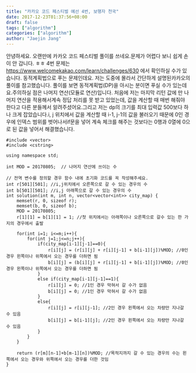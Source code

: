 ```yaml
---
title: "카카오 코드 페스티벌 예선 4번, 보행자 천국"
date: 2017-12-23T01:37:56+08:00
draft: false
tags: ["algorithm"]
categories: ["algorithm"]
author: "Jaejin Jang"
---
```


안녕하세요. 오랜만에 카카오 코드 페스티벌 풀이를 쓰네요.문제가 어렵다 보니 쉽게 손이 안 갑니다. ㅎㅎ
4번 문제는 https://www.welcomekakao.com/learn/challenges/630 에서 확인하실 수가 있습니다. 동적계획법으로 푸는 문제인데요. 저는 도중에 몰라서 간단하게 설명된카카오의 풀이를 참고했습니다.
풀이를 보면 동적계획법(DP)을 아시는 분이면 푸실 수가 있는데요.주의하실 점은 나머지 연산(모듈로 연산)입니다. 처음에 저는 마지막 리턴 값에 만 나머지 연산을 적용해서계속 정답 처리를 못 받고 있었는데, 값을 계산할 때 매번 해줘야 한다고 다른 분들께서 알려주셨어요.그리고 저는 dp의 크기를 최대 입력값 500보다 하나 크게 잡았습니다.i, j 위치에서 값을 계산할 때 i-1, j-1의 값을 불러오기 때문에 0인 경우에 인덱스 범위를 벗어나서if문을 넣어 계속 체크를 해주는 것보다는 0행과 0열에 0으로 된 값을 넣어서 해결했습니다.

```
#include <vector> 
#include <cstring>

using namespace std;

int MOD = 20170805;  // 나머지 연산에 쓰이는 수

// 전역 변수를 정의할 경우 함수 내에 초기화 코드를 꼭 작성해주세요.
int r[501][501]; //i,j위치에서 오른쪽으로 갈 수 있는 경우의 수 
int b[501][501]; //i,j 아래쪽으로 갈 수 있는 경우의 수 
int solution(int m, int n, vector<vector<int>> city_map) {
    memset(r, 0, sizeof r);
    memset(b, 0, sizeof b);
    MOD = 20170805;
    r[1][1] = b[1][1] = 1; //첫 위치에서는 아래쪽이나 오른쪽으로 갈수 있는 한 가지의 경우에서 출발
    
    for(int i=1; i<=m;i++){   
        for(int j=1;j<=n;j++){
            if(city_map[i-1][j-1]==0){
                r[i][j] = (r[i][j] + r[i][j-1] + b[i-1][j])%MOD; //0인 경우 왼쪽이나 위쪽에서 오는 경우를 더하면 됨
                b[i][j] = (b[i][j] + r[i][j-1] + b[i-1][j])%MOD; //0인 경우 왼쪽이나 위쪽에서 오는 경우를 더하면 됨
            }
            else if(city_map[i-1][j-1]==1){
                r[i][j] = 0; //1인 경우 막혀서 갈 수가 없음
                b[i][j] = 0; //1인 경우 막혀서 갈 수가 없음 
            }
            else{
                r[i][j] = r[i][j-1]; //2인 경우 왼쪽에서 오는 차량만 지나갈 수 있음
                b[i][j] = b[i-1][j]; //2인 경우 왼쪽에서 오는 차량만 지나갈 수 있음                                
            }
        }
    }
    
    return (r[m][n-1]+b[m-1][n])%MOD; //목적지까지 갈 수 있는 경우의 수는 왼쪽에서 오는 경우와 위쪽에서 오는 경우를 더한 것임
}
```
